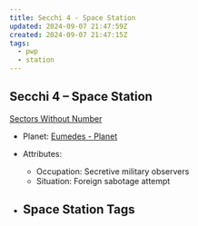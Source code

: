 ```yaml
---
title: Secchi 4 - Space Station
updated: 2024-09-07 21:47:59Z
created: 2024-09-07 21:47:15Z
tags:
  - pwp
  - station
---
```


## Secchi 4 &ndash; Space Station

[Sectors Without Number](https://sectorswithoutnumber.com/sector/bfDcBzTtgpeyLUfwzjio/spaceStation/WwUF3GKgVrAENDsS3O0M)

- Planet: [Eumedes - Planet](../../../Gaming/StarsWithoutNumber/PiratesWithoutPlunder/Eumedes%20-%20Planet.md)

- Attributes:
   -   Occupation: Secretive military observers
   -   Situation: Foreign sabotage attempt

- Space Station Tags
	-  
